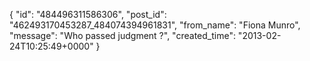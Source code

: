  {
   "id": "484496311586306",
   "post_id": "462493170453287_484074394961831",
   "from_name": "Fiona Munro",
   "message": "Who passed judgment ?",
   "created_time": "2013-02-24T10:25:49+0000"
 }
